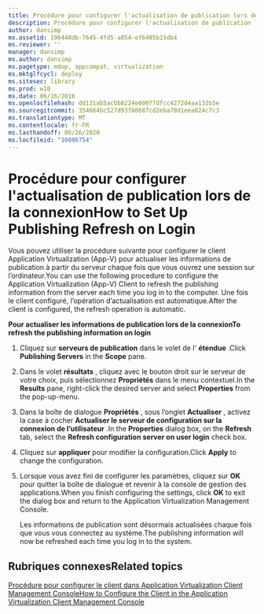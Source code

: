 ```yaml
---
title: Procédure pour configurer l'actualisation de publication lors de la connexion
description: Procédure pour configurer l'actualisation de publication lors de la connexion
author: dansimp
ms.assetid: 196448db-7645-4fd5-a854-ef6405b15db4
ms.reviewer: ''
manager: dansimp
ms.author: dansimp
ms.pagetype: mdop, appcompat, virtualization
ms.mktglfcycl: deploy
ms.sitesec: library
ms.prod: w10
ms.date: 06/16/2016
ms.openlocfilehash: dd131ab5acbb8224e60077dfcc4272d4aa132b5e
ms.sourcegitcommit: 354664bc527d93f80687cd2eba70d1eea024c7c3
ms.translationtype: MT
ms.contentlocale: fr-FR
ms.lasthandoff: 06/26/2020
ms.locfileid: "10806754"
---
```

# <span data-ttu-id="24408-103">Procédure pour configurer l'actualisation de publication lors de la connexion</span><span class="sxs-lookup"><span data-stu-id="24408-103">How to Set Up Publishing Refresh on Login</span></span>


<span data-ttu-id="24408-104">Vous pouvez utiliser la procédure suivante pour configurer le client Application Virtualization (App-V) pour actualiser les informations de publication à partir du serveur chaque fois que vous ouvrez une session sur l’ordinateur.</span><span class="sxs-lookup"><span data-stu-id="24408-104">You can use the following procedure to configure the Application Virtualization (App-V) Client to refresh the publishing information from the server each time you log in to the computer.</span></span> <span data-ttu-id="24408-105">Une fois le client configuré, l’opération d’actualisation est automatique.</span><span class="sxs-lookup"><span data-stu-id="24408-105">After the client is configured, the refresh operation is automatic.</span></span>

**<span data-ttu-id="24408-106">Pour actualiser les informations de publication lors de la connexion</span><span class="sxs-lookup"><span data-stu-id="24408-106">To refresh the publishing information on login</span></span>**

1.  <span data-ttu-id="24408-107">Cliquez sur **serveurs de publication** dans le volet de l' **étendue** .</span><span class="sxs-lookup"><span data-stu-id="24408-107">Click **Publishing Servers** in the **Scope** pane.</span></span>

2.  <span data-ttu-id="24408-108">Dans le volet **résultats** , cliquez avec le bouton droit sur le serveur de votre choix, puis sélectionnez **Propriétés** dans le menu contextuel.</span><span class="sxs-lookup"><span data-stu-id="24408-108">In the **Results** pane, right-click the desired server and select **Properties** from the pop-up-menu.</span></span>

3.  <span data-ttu-id="24408-109">Dans la boîte de dialogue **Propriétés** , sous l’onglet **Actualiser** , activez la case à cocher **Actualiser le serveur de configuration sur la connexion de l’utilisateur** .</span><span class="sxs-lookup"><span data-stu-id="24408-109">In the **Properties** dialog box, on the **Refresh** tab, select the **Refresh configuration server on user login** check box.</span></span>

4.  <span data-ttu-id="24408-110">Cliquez sur **appliquer** pour modifier la configuration.</span><span class="sxs-lookup"><span data-stu-id="24408-110">Click **Apply** to change the configuration.</span></span>

5.  <span data-ttu-id="24408-111">Lorsque vous avez fini de configurer les paramètres, cliquez sur **OK** pour quitter la boîte de dialogue et revenir à la console de gestion des applications.</span><span class="sxs-lookup"><span data-stu-id="24408-111">When you finish configuring the settings, click **OK** to exit the dialog box and return to the Application Virtualization Management Console.</span></span>

    <span data-ttu-id="24408-112">Les informations de publication sont désormais actualisées chaque fois que vous vous connectez au système.</span><span class="sxs-lookup"><span data-stu-id="24408-112">The publishing information will now be refreshed each time you log in to the system.</span></span>

## <span data-ttu-id="24408-113">Rubriques connexes</span><span class="sxs-lookup"><span data-stu-id="24408-113">Related topics</span></span>


[<span data-ttu-id="24408-114">Procédure pour configurer le client dans Application Virtualization Client Management Console</span><span class="sxs-lookup"><span data-stu-id="24408-114">How to Configure the Client in the Application Virtualization Client Management Console</span></span>](how-to-configure-the-client-in-the-application-virtualization-client-management-console.md)

 

 





